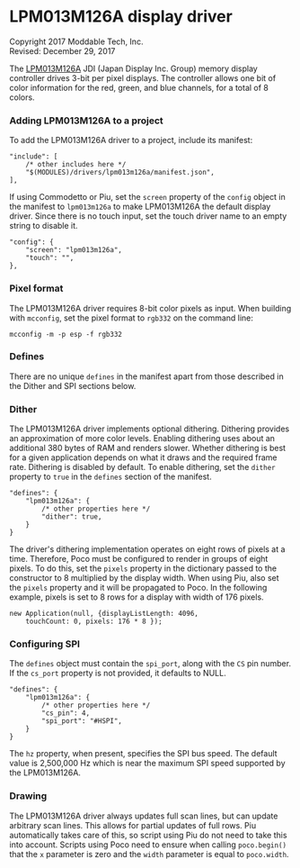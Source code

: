 # LPM013M126A display driver
Copyright 2017 Moddable Tech, Inc.<BR>
Revised: December 29, 2017

The [LPM013M126A](http://www.j-display.com/product/pdf/Datasheet/4LPM013M126A_specification_Ver02.pdf) JDI (Japan Display Inc. Group) memory display controller drives 3-bit per pixel displays. The controller allows one bit of color information for the red, green, and blue channels, for a total of 8 colors.

### Adding LPM013M126A to a project
To add the LPM013M126A driver to a project, include its manifest:

	"include": [
		/* other includes here */
		"$(MODULES)/drivers/lpm013m126a/manifest.json",
	],

If using Commodetto or Piu, set the `screen` property of the `config` object in the manifest to `lpm013m126a` to make LPM013M126A the default display driver. Since there is no touch input, set the touch driver name to an empty string to disable it.

	"config": {
		"screen": "lpm013m126a",
		"touch": "",
	},

### Pixel format
The LPM013M126A driver requires 8-bit color pixels as input. When building with `mcconfig`, set the pixel format to `rgb332` on the command line:

	mcconfig -m -p esp -f rgb332

### Defines
There are no unique `defines` in the manifest apart from those described in the Dither and SPI sections below.

### Dither
The LPM013M126A driver implements optional dithering. Dithering provides an approximation of more color levels. Enabling dithering uses about an additional 380 bytes of RAM and renders slower. Whether dithering is best for a given application depends on what it draws and the required frame rate. Dithering is disabled by default. To enable dithering, set the `dither` property to `true` in the `defines` section of the manifest.

	"defines": {
		"lpm013m126a": {
			/* other properties here */
			"dither": true,
		}
	}

The driver's dithering implementation operates on eight rows of pixels at a time. Therefore, Poco must be configured to render in groups of eight pixels. To do this, set the `pixels` property in the dictionary passed to the constructor to 8 multiplied by the display width. When using Piu, also set the `pixels` property and it will be propagated to Poco. In the following example, pixels is set to 8 rows for a display with width of 176 pixels.

	new Application(null, {displayListLength: 4096,
		touchCount: 0, pixels: 176 * 8 });

### Configuring SPI
The `defines` object must contain the `spi_port`, along with the `CS` pin number. If the `cs_port` property is not provided, it defaults to NULL. 

	"defines": {
		"lpm013m126a": {
			/* other properties here */	
			"cs_pin": 4,
			"spi_port": "#HSPI",
		}
	}

The `hz` property, when present, specifies the SPI bus speed. The default value is 2,500,000 Hz which is near the maximum SPI speed supported by the LPM013M126A.

### Drawing
The LPM013M126A driver always updates full scan lines, but can update arbitrary scan lines. This allows for partial updates of full rows. Piu automatically takes care of this, so script using Piu do not need to take this into account. Scripts using Poco need to ensure  when calling `poco.begin()` that the `x` parameter is zero and the `width` parameter is equal to `poco.width`.
